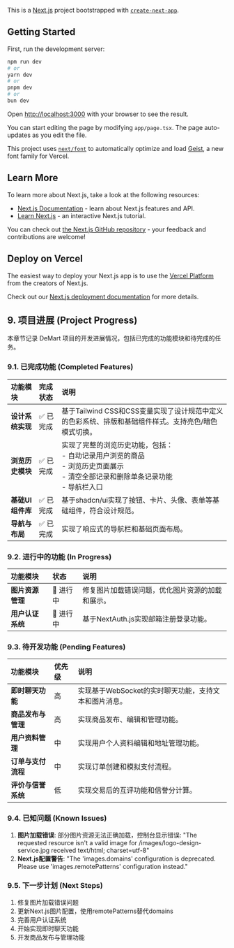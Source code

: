 This is a [Next.js](https://nextjs.org) project bootstrapped with [`create-next-app`](https://nextjs.org/docs/app/api-reference/cli/create-next-app).

## Getting Started

First, run the development server:

```bash
npm run dev
# or
yarn dev
# or
pnpm dev
# or
bun dev
```

Open [http://localhost:3000](http://localhost:3000) with your browser to see the result.

You can start editing the page by modifying `app/page.tsx`. The page auto-updates as you edit the file.

This project uses [`next/font`](https://nextjs.org/docs/app/building-your-application/optimizing/fonts) to automatically optimize and load [Geist](https://vercel.com/font), a new font family for Vercel.

## Learn More

To learn more about Next.js, take a look at the following resources:

- [Next.js Documentation](https://nextjs.org/docs) - learn about Next.js features and API.
- [Learn Next.js](https://nextjs.org/learn) - an interactive Next.js tutorial.

You can check out [the Next.js GitHub repository](https://github.com/vercel/next.js) - your feedback and contributions are welcome!

## Deploy on Vercel

The easiest way to deploy your Next.js app is to use the [Vercel Platform](https://vercel.com/new?utm_medium=default-template&filter=next.js&utm_source=create-next-app&utm_campaign=create-next-app-readme) from the creators of Next.js.

Check out our [Next.js deployment documentation](https://nextjs.org/docs/app/building-your-application/deploying) for more details.
## 9. 项目进展 (Project Progress)

本章节记录 DeMart 项目的开发进展情况，包括已完成的功能模块和待完成的任务。

### 9.1. 已完成功能 (Completed Features)

| 功能模块 | 完成状态 | 说明 |
| :--- | :--- | :--- |
| **设计系统实现** | ✅ 已完成 | 基于Tailwind CSS和CSS变量实现了设计规范中定义的色彩系统、排版和基础组件样式。支持亮色/暗色模式切换。 |
| **浏览历史模块** | ✅ 已完成 | 实现了完整的浏览历史功能，包括：<br>- 自动记录用户浏览的商品<br>- 浏览历史页面展示<br>- 清空全部记录和删除单条记录功能<br>- 导航栏入口 |
| **基础UI组件库** | ✅ 已完成 | 基于shadcn/ui实现了按钮、卡片、头像、表单等基础组件，符合设计规范。 |
| **导航与布局** | ✅ 已完成 | 实现了响应式的导航栏和基础页面布局。 |

### 9.2. 进行中的功能 (In Progress)

| 功能模块 | 状态 | 说明 |
| :--- | :--- | :--- |
| **图片资源管理** | 🔄 进行中 | 修复图片加载错误问题，优化图片资源的加载和展示。 |
| **用户认证系统** | 🔄 进行中 | 基于NextAuth.js实现邮箱注册登录功能。 |

### 9.3. 待开发功能 (Pending Features)

| 功能模块 | 优先级 | 说明 |
| :--- | :--- | :--- |
| **即时聊天功能** | 高 | 实现基于WebSocket的实时聊天功能，支持文本和图片消息。 |
| **商品发布与管理** | 高 | 实现商品发布、编辑和管理功能。 |
| **用户资料管理** | 中 | 实现用户个人资料编辑和地址管理功能。 |
| **订单与支付流程** | 中 | 实现订单创建和模拟支付流程。 |
| **评价与信誉系统** | 低 | 实现交易后的互评功能和信誉分计算。 |

### 9.4. 已知问题 (Known Issues)

1. **图片加载错误**: 部分图片资源无法正确加载，控制台显示错误: "The requested resource isn't a valid image for /images/logo-design-service.jpg received text/html; charset=utf-8"
2. **Next.js配置警告**: "The 'images.domains' configuration is deprecated. Please use 'images.remotePatterns' configuration instead."

### 9.5. 下一步计划 (Next Steps)

1. 修复图片加载错误问题
2. 更新Next.js图片配置，使用remotePatterns替代domains
3. 完善用户认证系统
4. 开始实现即时聊天功能
5. 开发商品发布与管理功能